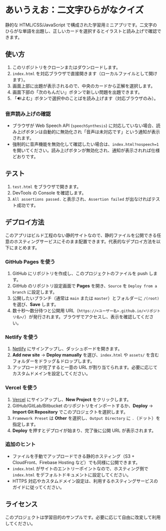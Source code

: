 # あいうえお：二文字ひらがなクイズ

静的な HTML/CSS/JavaScript で構成された学習用ミニアプリです。二文字のひらがな単語を出題し、正しいカードを選択するとイラストと読み上げで確認できます。

## 使い方
1. このリポジトリをクローンまたはダウンロードします。
2. `index.html` を対応ブラウザで直接開きます（ローカルファイルとして開けます）。
3. 画面上部に出題が表示されるので、中央のカードから正解を選択します。
4. 画面下部の「次のもんだい」ボタンで新しい問題を出題できます。
5. 「🔊よむ」ボタンで選択中のことばを読み上げます（対応ブラウザのみ）。

### 音声読み上げの確認
- ブラウザが Web Speech API (`speechSynthesis`) に対応していない場合、読み上げボタンは自動的に無効化され「音声は未対応です」という通知が表示されます。
- 強制的に音声機能を無効化して確認したい場合は、`index.html?nospeech=1` を開いてください。読み上げボタンが無効化され、通知が表示されれば仕様どおりです。

## テスト
1. `test.html` をブラウザで開きます。
2. DevTools の Console を確認します。
3. `All assertions passed.` と表示され、`Assertion failed` が出なければテスト成功です。

## デプロイ方法
このアプリはビルド工程のない静的サイトなので、静的ファイルを公開できる任意のホスティングサービスにそのまま配置できます。代表的なデプロイ方法を以下にまとめます。

### GitHub Pages を使う
1. GitHub にリポジトリを作成し、このプロジェクトのファイルを push します。
2. GitHub のリポジトリ設定画面で **Pages** を開き、`Source` を `Deploy from a branch` に設定します。
3. 公開したいブランチ（通常は `main` または `master`）とフォルダーに `/(root)` を選び、**Save** します。
4. 数十秒〜数分待つと公開用 URL（`https://<ユーザー名>.github.io/<リポジトリ名>/`）が発行されます。ブラウザでアクセスし、表示を確認してください。

### Netlify を使う
1. [Netlify](https://www.netlify.com/) にサインアップし、ダッシュボードを開きます。
2. **Add new site** → **Deploy manually** を選び、`index.html` や `assets/` を含むフォルダーをドラッグ＆ドロップします。
3. アップロードが完了すると一意の URL が割り当てられます。必要に応じてカスタムドメインを設定してください。

### Vercel を使う
1. [Vercel](https://vercel.com/) にサインアップし、**New Project** をクリックします。
2. GitHub/GitLab/Bitbucket のリポジトリをインポートするか、**Deploy** → **Import Git Repository** でこのプロジェクトを選択します。
3. `Framework Preset` は **Other** を選択し、`Output Directory` に `.`（ドット）を指定します。
4. **Deploy** を押すとデプロイが始まり、完了後に公開 URL が表示されます。

### 追加のヒント
- ファイルを手動でアップロードできる静的ホスティング（S3 + CloudFront、Firebase Hosting など）でも同様に公開できます。
- `index.html` がサイトのエントリーポイントなので、ホスティング側で `index.html` をデフォルトドキュメントに設定してください。
- HTTPS 対応やカスタムドメイン設定は、利用するホスティングサービスのガイドに従ってください。

## ライセンス
このプロジェクトは学習目的のサンプルです。必要に応じて自由に改変して利用してください。
